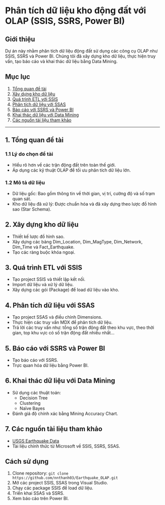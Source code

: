 # Phân tích dữ liệu kho động đất với OLAP (SSIS, SSRS, Power BI)

## Giới thiệu
Dự án này nhằm phân tích dữ liệu động đất sử dụng các công cụ OLAP như SSIS, SSRS và Power BI. Chúng tôi đã xây dựng kho dữ liệu, thực hiện truy vấn, tạo báo cáo và khai thác dữ liệu bằng Data Mining.

## Mục lục
1. [Tổng quan đề tài](#tong-quan-de-tai)
2. [Xây dựng kho dữ liệu](#xay-dung-kho-du-lieu)
3. [Quá trình ETL với SSIS](#etl-ssis)
4. [Phân tích dữ liệu với SSAS](#phan-tich-du-lieu-ssas)
5. [Báo cáo với SSRS và Power BI](#bao-cao-ssrs-powerbi)
6. [Khai thác dữ liệu với Data Mining](#data-mining)
7. [Các nguồn tài liệu tham khảo](#tai-lieu-tham-khao)

---

## 1. Tổng quan đề tài <a name="tong-quan-de-tai"></a>
### 1.1 Lý do chọn đề tài
- Hiểu rõ hơn về các trận động đất trên toàn thế giới.
- Áp dụng các kỹ thuật OLAP để tối ưu phân tích dữ liệu lớn.

### 1.2 Mô tả dữ liệu
- Dữ liệu gốc: Bao gồm thông tin về thời gian, vị trí, cường độ và số trạm quan sát.
- Kho dữ liệu đã xử lý: Được chuẩn hóa và đã xây dựng theo lược đồ hình sao (Star Schema).

## 2. Xây dựng kho dữ liệu <a name="xay-dung-kho-du-lieu"></a>
- Thiết kế lược đồ hình sao.
- Xây dựng các bảng Dim_Location, Dim_MagType, Dim_Network, Dim_Time và Fact_Earthquake.
- Tạo các ràng buộc khóa ngoại.

## 3. Quá trình ETL với SSIS <a name="etl-ssis"></a>
- Tạo project SSIS và thiết lập kết nối.
- Import dữ liệu và xử lý dữ liệu.
- Xây dựng các gói (Package) để load dữ liệu vào kho.

## 4. Phân tích dữ liệu với SSAS <a name="phan-tich-du-lieu-ssas"></a>
- Tạo project SSAS và điều chỉnh Dimensions.
- Thực hiện các truy vấn MDX để phân tích dữ liệu.
- Trả lời các truy vấn như: tổng số trận động đất theo khu vực, theo thời gian, top khu vực có số trận động đất nhiều nhất...

## 5. Báo cáo với SSRS và Power BI <a name="bao-cao-ssrs-powerbi"></a>
- Tạo báo cáo với SSRS.
- Trực quan hóa dữ liệu bằng Power BI.

## 6. Khai thác dữ liệu với Data Mining <a name="data-mining"></a>
- Sử dụng các thuật toán:
  - Decision Tree
  - Clustering
  - Naïve Bayes
- Đánh giá độ chính xác bằng Mining Accuracy Chart.

## 7. Các nguồn tài liệu tham khảo <a name="tai-lieu-tham-khao"></a>
- [USGS Earthquake Data](https://earthquake.usgs.gov/)
- Tài liệu chính thức từ Microsoft về SSIS, SSRS, SSAS.

## Cách sử dụng
1. Clone repository: `git clone https://github.com/nnthanh03/Earthquake_OLAP.git`
2. Mở các project SSIS, SSAS trong Visual Studio.
3. Chạy các package SSIS để load dữ liệu.
4. Triển khai SSAS và SSRS.
5. Xem báo cáo trên Power BI.


